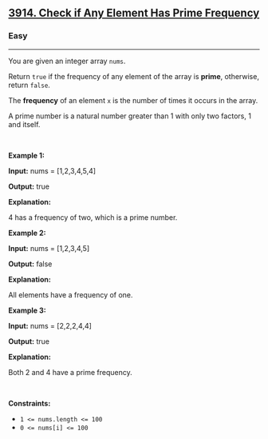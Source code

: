 <h2><a href="https://leetcode.com/problems/check-if-any-element-has-prime-frequency">3914. Check if Any Element Has Prime Frequency</a></h2><h3>Easy</h3><hr><p>You are given an integer array <code>nums</code>.</p>

<p>Return <code>true</code> if the frequency of any element of the array is <strong>prime</strong>, otherwise, return <code>false</code>.</p>

<p>The <strong>frequency</strong> of an element <code>x</code> is the number of times it occurs in the array.</p>

<p>A prime number is a natural number greater than 1 with only two factors, 1 and itself.</p>

<p>&nbsp;</p>
<p><strong class="example">Example 1:</strong></p>

<div class="example-block">
<p><strong>Input:</strong> <span class="example-io">nums = [1,2,3,4,5,4]</span></p>

<p><strong>Output:</strong> <span class="example-io">true</span></p>

<p><strong>Explanation:</strong></p>

<p>4 has a frequency of two, which is a prime number.</p>
</div>

<p><strong class="example">Example 2:</strong></p>

<div class="example-block">
<p><strong>Input:</strong> <span class="example-io">nums = [1,2,3,4,5]</span></p>

<p><strong>Output:</strong> <span class="example-io">false</span></p>

<p><strong>Explanation:</strong></p>

<p>All elements have a frequency of one.</p>
</div>

<p><strong class="example">Example 3:</strong></p>

<div class="example-block">
<p><strong>Input:</strong> <span class="example-io">nums = [2,2,2,4,4]</span></p>

<p><strong>Output:</strong> <span class="example-io">true</span></p>

<p><strong>Explanation:</strong></p>

<p>Both 2 and 4 have a prime frequency.</p>
</div>

<p>&nbsp;</p>
<p><strong>Constraints:</strong></p>

<ul>
	<li><code>1 &lt;= nums.length &lt;= 100</code></li>
	<li><code>0 &lt;= nums[i] &lt;= 100</code></li>
</ul>
